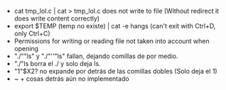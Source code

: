 - cat tmp_lol.c | cat > tmp_lol.c does not write to file (Without redirect it does write content correctly)
- export $TEMP (temp no existe) | cat -e hangs (can't exit with Ctrl+D, only Ctrl+C)
- Permissions for writing or reading file not taken into account when opening
- "./""ls" y "./"''"ls" fallan, dejando comillas de por medio.
- "./"ls borra el ./ y solo deja ls.
- "1"$X2? no expande por detrás de las comillas dobles (Solo deja el 1)
- ~ + cosas detrás aún no implementado